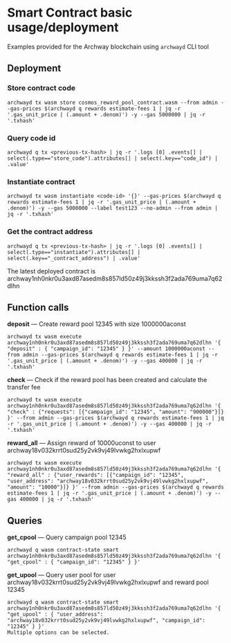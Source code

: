 # Smart Contract basic usage/deployment
Examples provided for the Archway blockchain using `archwayd` CLI tool

## Deployment
### Store contract code
```
archwayd tx wasm store cosmos_reward_pool_contract.wasm --from admin --gas-prices $(archwayd q rewards estimate-fees 1 | jq -r '.gas_unit_price | (.amount + .denom)') -y --gas 5000000 | jq -r '.txhash'
```

### Query code id
```
archwayd q tx <previous-tx-hash> | jq -r '.logs [0] .events[] | select(.type=="store_code").attributes[] | select(.key=="code_id") | .value'
```

### Instantiate contract
```
archwayd tx wasm instantiate <code-id> '{}' --gas-prices $(archwayd q rewards estimate-fees 1 | jq -r '.gas_unit_price | (.amount + .denom)') -y --gas 5000000 --label test123 --no-admin --from admin | jq -r '.txhash'
```

### Get the contract address
```
archwayd q tx <previous-tx-hash> | jq -r '.logs [0] .events[] | select(.type=="instantiate").attributes[] | select(.key=="_contract_address") | .value'
```

The latest deployed contract is archway1nh0nkr0u3axd87asedm8s857ld50z49j3kkssh3f2ada769uma7q62dlhn

## Function calls
**deposit** — Create reward pool 12345 with size 1000000aconst
```
archwayd tx wasm execute archway1nh0nkr0u3axd87asedm8s857ld50z49j3kkssh3f2ada769uma7q62dlhn '{ "deposit" : { "campaign_id": "12345" } }' --amount 1000000aconst --from admin --gas-prices $(archwayd q rewards estimate-fees 1 | jq -r '.gas_unit_price | (.amount + .denom)') -y --gas 400000 | jq -r '.txhash'
```

**check** — Check if the reward pool has been created and calculate the transfer fee
```
archwayd tx wasm execute archway1nh0nkr0u3axd87asedm8s857ld50z49j3kkssh3f2ada769uma7q62dlhn '{ "check" : {"requests": [{"campaign_id": "12345", "amount": "900000"}]} }' --from admin --gas-prices $(archwayd q rewards estimate-fees 1 | jq -r '.gas_unit_price | (.amount + .denom)') -y --gas 400000 | jq -r '.txhash'
```

**reward_all** — Assign reward of 10000uconst to user archway18v032krrt0sud25y2vk9vj49lvwkg2hxlxupwf 
```
archwayd tx wasm execute archway1nh0nkr0u3axd87asedm8s857ld50z49j3kkssh3f2ada769uma7q62dlhn '{ "reward_all" : {"user_rewards": [{"campaign_id": "12345", "user_address": "archway18v032krrt0sud25y2vk9vj49lvwkg2hxlxupwf", "amount": "10000"}]} }' --from admin --gas-prices $(archwayd q rewards estimate-fees 1 | jq -r '.gas_unit_price | (.amount + .denom)') -y --gas 400000 | jq -r '.txhash'
```

## Queries

**get_cpool** — Query campaign pool 12345
```
archwayd q wasm contract-state smart archway1nh0nkr0u3axd87asedm8s857ld50z49j3kkssh3f2ada769uma7q62dlhn '{ "get_cpool" : { "campaign_id": "12345" } }'
```

**get_upool** — Query user pool for user archway18v032krrt0sud25y2vk9vj49lvwkg2hxlxupwf and reward pool 12345
```
archwayd q wasm contract-state smart archway1nh0nkr0u3axd87asedm8s857ld50z49j3kkssh3f2ada769uma7q62dlhn '{ "get_upool" : { "user_address": "archway18v032krrt0sud25y2vk9vj49lvwkg2hxlxupwf", "campaign_id": "12345" } }'
Multiple options can be selected.
```
